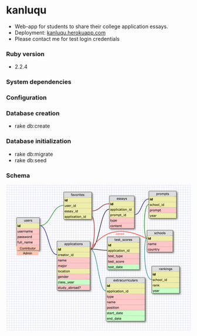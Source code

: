 # kanluqu
- Web-app for students to share their college application essays.
- Deployment: [kanluqu.herokuapp.com](http://kanluqu.herokuapp.com/)
- Please contact me for test login credentials

### Ruby version
- 2.2.4

### System dependencies

### Configuration

### Database creation
- rake db:create

### Database initialization
- rake db:migrate
- rake db:seed

### Schema
<img src="https://github.com/supermikol/kanluqu/blob/master/schema.png" width="650">

